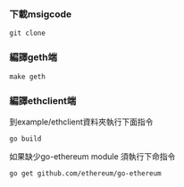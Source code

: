 ### 下載msigcode
```
git clone 
```
### 編譯geth端
```
make geth 
```
### 編譯ethclient端
到example/ethclient資料夾執行下面指令
```
go build
```
如果缺少go-ethereum module 須執行下命指令

```
go get github.com/ethereum/go-ethereum
```
